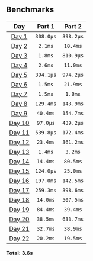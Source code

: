 <!--- benchmarking table --->
## Benchmarks

| Day | Part 1 | Part 2 |
| :---: | :---: | :---:  |
| [Day 1](./01.rb) | `308.0µs` | `398.2µs` |
| [Day 2](./02.rb) | `2.1ms` | `10.4ms` |
| [Day 3](./03.rb) | `1.8ms` | `810.9µs` |
| [Day 4](./04.rb) | `2.6ms` | `11.0ms` |
| [Day 5](./05.rb) | `394.1µs` | `974.2µs` |
| [Day 6](./06.rb) | `1.5ms` | `21.9ms` |
| [Day 7](./07.rb) | `1.5ms` | `1.8ms` |
| [Day 8](./08.rb) | `129.4ms` | `143.9ms` |
| [Day 9](./09.rb) | `40.4ms` | `154.7ms` |
| [Day 10](./10.rb) | `97.0µs` | `439.2µs` |
| [Day 11](./11.rb) | `539.8µs` | `172.4ms` |
| [Day 12](./12.rb) | `23.4ms` | `361.2ms` |
| [Day 13](./13.rb) | `1.4ms` | `3.2ms` |
| [Day 14](./14.rb) | `14.4ms` | `80.5ms` |
| [Day 15](./15.rb) | `124.0µs` | `25.0ms` |
| [Day 16](./16.rb) | `197.0ms` | `142.5ms` |
| [Day 17](./17.rb) | `259.3ms` | `398.6ms` |
| [Day 18](./18.rb) | `14.0ms` | `507.5ms` |
| [Day 19](./19.rb) | `84.4ms` | `39.4ms` |
| [Day 20](./20.rb) | `38.5ms` | `633.7ms` |
| [Day 21](./21.rb) | `32.7ms` | `38.9ms` |
| [Day 22](./22.rb) | `20.2ms` | `19.5ms` |

**Total: 3.6s**
<!--- benchmarking table --->
